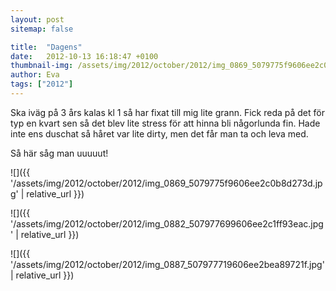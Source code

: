 ```yaml
---
layout: post
sitemap: false

title:  "Dagens"
date:   2012-10-13 16:18:47 +0100
thumbnail-img: /assets/img/2012/october/2012/img_0869_5079775f9606ee2c0b8d273d.jpg
author: Eva
tags: ["2012"]
---
```


Ska iväg på 3 års kalas kl 1 så har fixat till mig lite grann. Fick reda på det för typ en kvart sen så det blev lite stress för att hinna bli någorlunda fin. Hade inte ens duschat så håret var lite dirty, men det får man ta och leva med. 




Så här såg man uuuuut!

![]({{ '/assets/img/2012/october/2012/img_0869_5079775f9606ee2c0b8d273d.jpg'  | relative_url }})

![]({{ '/assets/img/2012/october/2012/img_0882_507977699606ee2c1ff93eac.jpg'  | relative_url }})

![]({{ '/assets/img/2012/october/2012/img_0887_507977719606ee2bea89721f.jpg'  | relative_url }})

